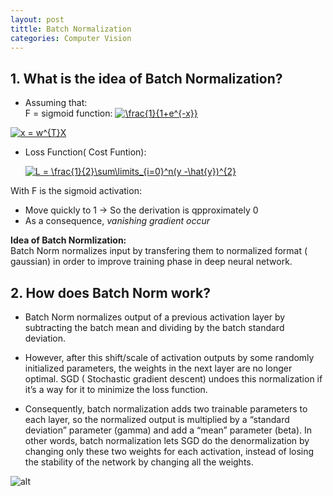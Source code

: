 ```yaml
---
layout: post
tittle: Batch Normalization
categories: Computer Vision
---
```


## 1. What is the idea of Batch Normalization?  
* Assuming that:  
F = sigmoid function:
     <a href="https://www.codecogs.com/eqnedit.php?latex=\frac{1}{1&plus;e^{-x}}" target="_blank"><img src="https://latex.codecogs.com/gif.latex?\frac{1}{1&plus;e^{-x}}" title="\frac{1}{1+e^{-x}}" /></a>  
  
<a href="https://www.codecogs.com/eqnedit.php?latex=x&space;=&space;w^{T}X" target="_blank"><img src="https://latex.codecogs.com/gif.latex?x&space;=&space;w^{T}X" title="x = w^{T}X" /></a>  

* Loss Function( Cost Funtion):  

    <a href="https://www.codecogs.com/eqnedit.php?latex=L&space;=&space;\frac{1}{2}\sum\limits_{i=0}^n(y&space;-\hat{y})^{2}" target="_blank"><img src="https://latex.codecogs.com/gif.latex?L&space;=&space;\frac{1}{2}\sum\limits_{i=0}^n(y&space;-\hat{y})^{2}" title="L = \frac{1}{2}\sum\limits_{i=0}^n(y -\hat{y})^{2}" /></a>

With F is the sigmoid activation:
+   Move quickly to 1 -> So the derivation is qpproximately 0
+   As a consequence, *vanishing gradient occur*

**Idea of Batch Normlization:**  
Batch Norm normalizes input by transfering them to normalized format ( gaussian) in order to improve training phase in deep neural network.

## 2. How does Batch Norm work?
- Batch Norm normalizes output of a previous activation layer by subtracting the batch mean and dividing by the batch standard deviation.  

- However, after this shift/scale of activation outputs by some randomly initialized parameters, the weights in the next layer are no longer optimal. SGD ( Stochastic gradient descent) undoes this normalization if it’s a way for it to minimize the loss function.  

- Consequently, batch normalization adds two trainable parameters to each layer, so the normalized output is multiplied by a “standard deviation” parameter (gamma) and add a “mean” parameter (beta). In other words, batch normalization lets SGD do the denormalization by changing only these two weights for each activation, instead of losing the stability of the network by changing all the weights.

![alt](https://miro.medium.com/max/633/1*Hiq-rLFGDpESpr8QNsJ1jg.png)